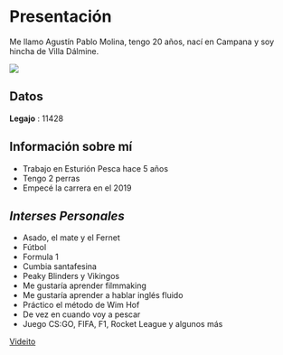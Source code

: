 # Presentación 

Me llamo Agustín Pablo Molina, tengo 20 años, nací en Campana y soy hincha de Villa Dálmine. 

![](https://i.imgur.com/B3w7uiR.jpg)

## Datos

**Legajo** : 11428

## Información sobre mí

- Trabajo en Esturión Pesca hace 5 años 
- Tengo 2 perras
- Empecé la carrera en el 2019

## *Interses Personales* 

- Asado, el mate y el Fernet
- Fútbol 
- Formula 1 
- Cumbia santafesina
- Peaky Blinders y Vikingos
- Me gustaría aprender filmmaking
- Me gustaría aprender a hablar inglés fluido
- Práctico el método de Wim Hof
- De vez en cuando voy a pescar
- Juego CS:GO, FIFA, F1, Rocket League y algunos más

[Videito](https://www.youtube.com/watch?v=PfAk1hc2jjg)
